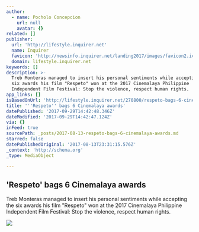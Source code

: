 ```yaml
---
author:
  - name: Pocholo Concepcion
    url: null
    avatar: {}
related: []
publisher:
  url: 'http://lifestyle.inquirer.net'
  name: Inquirer
  favicon: 'http://newsinfo.inquirer.net/landing2017/images/favicon2.ico'
  domain: lifestyle.inquirer.net
keywords: []
description: >-
  Treb Monteras managed to insert his personal sentiments while accepting the
  six awards his film "Respeto" won at the 2017 Cinemalaya Philippine
  Independent Film Festival: Stop the violence, respect human rights.
app_links: []
isBasedOnUrl: 'http://lifestyle.inquirer.net/270800/respeto-bags-6-cinemalaya-awards/'
title: '''Respeto'' bags 6 Cinemalaya awards'
datePublished: '2017-09-29T14:42:48.346Z'
dateModified: '2017-09-29T14:42:47.124Z'
via: {}
inFeed: true
sourcePath: _posts/2017-08-13-respeto-bags-6-cinemalaya-awards.md
starred: false
datePublishedOriginal: '2017-08-13T23:31:15.576Z'
_context: 'http://schema.org'
_type: MediaObject

---
```

<article style=""><h1>'Respeto' bags 6 Cinemalaya awards</h1><p>Treb Monteras managed to insert his personal sentiments while accepting the six awards his film "Respeto" won at the 2017 Cinemalaya Philippine Independent Film Festival: Stop the violence, respect human rights.</p><img src="http://lifestyle.inquirer.net/wp-content/blogs.dir/8/files/2017/08/Treb-Monteras-with-Respeto-cast-and-crew-13-August-2017.jpg" /></article>